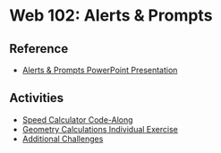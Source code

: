 # Web 102: Alerts & Prompts

## Reference
- <a href="Lecture.pptx" target="_blank">Alerts & Prompts PowerPoint Presentation</a>

## Activities
- [Speed Calculator Code-Along](SpeedCalculatorInstructions.md)
- [Geometry Calculations Individual Exercise](GeometryCalculationsInstructions.md)
- [Additional Challenges](AdditionalChallenges.md)